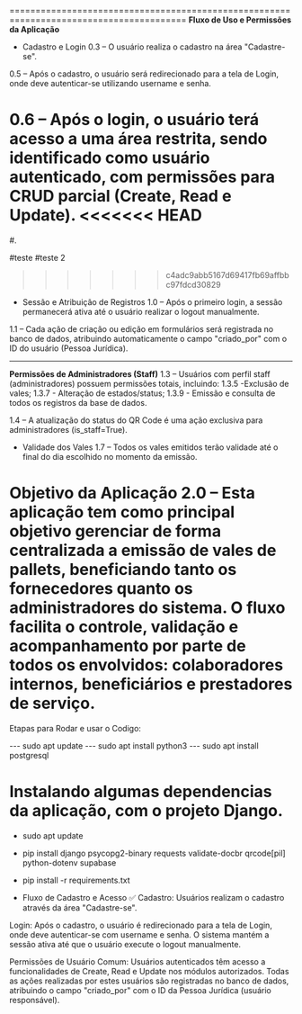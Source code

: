 ========================================================================================
**Fluxo de Uso e Permissões da Aplicação**

- Cadastro e Login
0.3 – O usuário realiza o cadastro na área "Cadastre-se".

0.5 – Após o cadastro, o usuário será redirecionado para a tela de Login, onde deve autenticar-se utilizando username e senha.

0.6 – Após o login, o usuário terá acesso a uma área restrita, sendo identificado como usuário autenticado, com permissões para CRUD parcial (Create, Read e Update).
<<<<<<< HEAD
=======
#.

#teste 
#teste 2

>>>>>>> c4adc9abb5167d69417fb69affbbc97fdcd30829

- Sessão e Atribuição de Registros
1.0 – Após o primeiro login, a sessão permanecerá ativa até o usuário realizar o logout manualmente.

1.1 – Cada ação de criação ou edição em formulários será registrada no banco de dados, atribuindo automaticamente o campo "criado_por" com o ID do usuário (Pessoa Jurídica).

---------------------------------------------------------------------------------------
**Permissões de Administradores (Staff)**
1.3 – Usuários com perfil staff (administradores) possuem permissões totais, incluindo:
1.3.5 -Exclusão de vales;
1.3.7 - Alteração de estados/status;
1.3.9 - Emissão e consulta de todos os registros da base de dados.

1.4 – A atualização do status do QR Code é uma ação exclusiva para administradores (is_staff=True).

- Validade dos Vales
1.7 – Todos os vales emitidos terão validade até o final do dia escolhido no momento da emissão.

**Objetivo da Aplicação**
2.0 – Esta aplicação tem como principal objetivo gerenciar de forma centralizada a emissão de vales de pallets, beneficiando tanto os fornecedores quanto os administradores do sistema.
O fluxo facilita o controle, validação e acompanhamento por parte de todos os envolvidos: colaboradores internos, beneficiários e prestadores de serviço.
========================================================================================

Etapas para Rodar e usar o Codigo: 

--- sudo apt update
--- sudo apt install python3
--- sudo apt install postgresql

# Instalando algumas dependencias da aplicação, com o projeto Django.
- sudo apt update
- pip install django psycopg2-binary requests validate-docbr qrcode[pil] python-dotenv supabase
- pip install -r requirements.txt

- Fluxo de Cadastro e Acesso ✅ 
Cadastro:
Usuários realizam o cadastro através da área "Cadastre-se".

Login:
Após o cadastro, o usuário é redirecionado para a tela de Login, onde deve autenticar-se com username e senha.
O sistema mantém a sessão ativa até que o usuário execute o logout manualmente.

Permissões de Usuário Comum:
Usuários autenticados têm acesso a funcionalidades de Create, Read e Update nos módulos autorizados.
Todas as ações realizadas por estes usuários são registradas no banco de dados, atribuindo o campo "criado_por" com o ID da Pessoa Jurídica (usuário responsável).